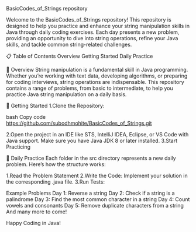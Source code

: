 BasicCodes_of_Strings repository

Welcome to the BasicCodes_of_Strings repository! This repository is designed to help you practice and enhance your string manipulation skills in Java through daily coding exercises. Each day presents a new problem, providing an opportunity to dive into string operations, refine your Java skills, and tackle common string-related challenges.

📋 Table of Contents
Overview
Getting Started
Daily Practice

📝 Overview
String manipulation is a fundamental skill in Java programming. Whether you’re working with text data, developing algorithms, or preparing for coding interviews, string operations are indispensable. This repository contains a range of problems, from basic to intermediate, to help you practice Java string manipulation on a daily basis.

🚀 Getting Started
1.Clone the Repository:

bash
Copy code https://github.com/subodhmohite/BasicCodes_of_Strings.git

2.Open the project in an IDE like STS, IntelliJ IDEA, Eclipse, or VS Code with Java support.
Make sure you have Java JDK 8 or later installed.
3.Start Practicing

📅 Daily Practice
Each folder in the src directory represents a new daily problem. Here’s how the structure works:

1.Read the Problem Statement
2.Write the Code: Implement your solution in the corresponding .java file.
3.Run Tests:

Example Problems
Day 1: Reverse a string 
Day 2: Check if a string is a palindrome 
Day 3: Find the most common character in a string 
Day 4: Count vowels and consonants 
Day 5: Remove duplicate characters from a string
And many more to come!

Happy Coding in Java!
